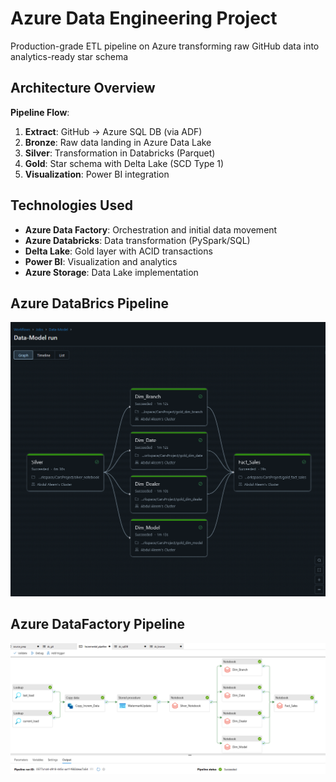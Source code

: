 # Azure Data Engineering Project
Production-grade ETL pipeline on Azure transforming raw GitHub data into analytics-ready star schema
## Architecture Overview

**Pipeline Flow**:
1. **Extract**: GitHub → Azure SQL DB (via ADF)
2. **Bronze**: Raw data landing in Azure Data Lake
3. **Silver**: Transformation in Databricks (Parquet)
4. **Gold**: Star schema with Delta Lake (SCD Type 1)
5. **Visualization**: Power BI integration

## Technologies Used

- **Azure Data Factory**: Orchestration and initial data movement
- **Azure Databricks**: Data transformation (PySpark/SQL)
- **Delta Lake**: Gold layer with ACID transactions
- **Power BI**: Visualization and analytics
- **Azure Storage**: Data Lake implementation



## Azure DataBrics Pipeline
![Databricks](docs/Azure-Databrics.png "Databrics pipeline")



## Azure DataFactory Pipeline
![Datafactory](docs/Azure-DataFactory.png "Datafactory pipeline")

